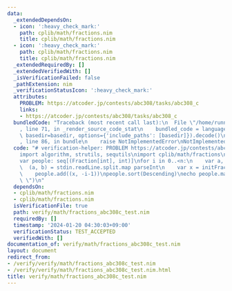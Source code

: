 ```yaml
---
data:
  _extendedDependsOn:
  - icon: ':heavy_check_mark:'
    path: cplib/math/fractions.nim
    title: cplib/math/fractions.nim
  - icon: ':heavy_check_mark:'
    path: cplib/math/fractions.nim
    title: cplib/math/fractions.nim
  _extendedRequiredBy: []
  _extendedVerifiedWith: []
  _isVerificationFailed: false
  _pathExtension: nim
  _verificationStatusIcon: ':heavy_check_mark:'
  attributes:
    PROBLEM: https://atcoder.jp/contests/abc308/tasks/abc308_c
    links:
    - https://atcoder.jp/contests/abc308/tasks/abc308_c
  bundledCode: "Traceback (most recent call last):\n  File \"/home/runner/.local/lib/python3.10/site-packages/onlinejudge_verify/documentation/build.py\"\
    , line 71, in _render_source_code_stat\n    bundled_code = language.bundle(stat.path,\
    \ basedir=basedir, options={'include_paths': [basedir]}).decode()\n  File \"/home/runner/.local/lib/python3.10/site-packages/onlinejudge_verify/languages/nim.py\"\
    , line 86, in bundle\n    raise NotImplementedError\nNotImplementedError\n"
  code: "# verification-helper: PROBLEM https://atcoder.jp/contests/abc308/tasks/abc308_c\n\
    import algorithm, strutils, sequtils\nimport cplib/math/fractions\n\nvar n = stdin.readLine.parseint\n\
    var people: seq[(Fraction[int], int)]\nfor i in 0..<n:\n    var a, b: int\n  \
    \  (a, b) = stdin.readLine.split.map parseInt\n    var x = initFraction(a, a+b)\n\
    \    people.add((x, -i-1))\npeople.sort(Descending)\necho people.mapit(-it[1]).join(\"\
    \ \")\n"
  dependsOn:
  - cplib/math/fractions.nim
  - cplib/math/fractions.nim
  isVerificationFile: true
  path: verify/math/fractions_abc308c_test.nim
  requiredBy: []
  timestamp: '2024-01-20 04:30:03+09:00'
  verificationStatus: TEST_ACCEPTED
  verifiedWith: []
documentation_of: verify/math/fractions_abc308c_test.nim
layout: document
redirect_from:
- /verify/verify/math/fractions_abc308c_test.nim
- /verify/verify/math/fractions_abc308c_test.nim.html
title: verify/math/fractions_abc308c_test.nim
---
```

